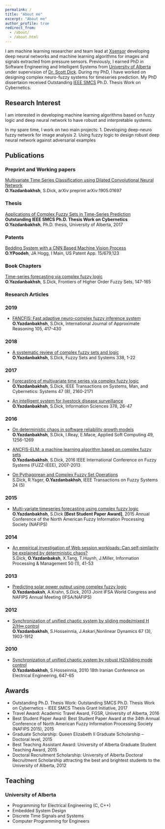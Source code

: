 ```yaml
---
permalink: /
title: "About me"
excerpt: "About me"
author_profile: true
redirect_from: 
  - /about/
  - /about.html
---
```


I am machine learning researcher and team lead at [Xsensor](https://xsensor.com/) developing deep neural networks and machine learning algorithms for images and signals extracted from pressure sensors. Previously, I earned PhD in Software Engineering and Intelligent Systems from [University of Alberta](https://www.ualberta.ca/electrical-computer-engineering/) under supervision of [Dr. Scott Dick](https://www.ualberta.ca/engineering/faculty/scott-dick). During my PhD, I have worked on designing complex neuro-fuzzy systems for timeseries prediction. My PhD dissertaion received Outstanding [IEEE SMCS](http://thesisgrantinitiative.ieeesmc.hu/about/) Ph.D. Thesis Work on Cybernetics.

## Research Interest

I am interested in developing machine learning algorithms based on fuzzy logic and deep neural network to have robust and interpretable systems. 

In my spare time, I work on two main projects: 1. Developing deep-neuro fuzzy network for image analysis 2. Using fuzzy logic to design robust deep neural network against adversarial examples 

## Publications

### Preprint and Working papers

[Multivariate Time Series Classification using Dilated Convolutional Neural Network](https://sonbolyb.github.io/files/multivariate_dilated_conv.pdf)  
**O.Yazdanbakhsh**, S.Dick, arXiv preprint arXiv:1905.01697

### Thesis
[Applications of Complex Fuzzy Sets in Time-Series Prediction](https://sonbolyb.github.io/files/YazdanbakhshPoodeh_Omolbanin_201704_PhD.pdf)  
**Outstanding IEEE SMCS Ph.D. Thesis Work on Cybernetics** 
**O.Yazdanbakhsh**, Ph.D. thesis, University of Alberta, 2017

### Patents
[Bedding System with a CNN Based Machine Vision Process](https://sonbolyb.github.io/files/US_Patent.pdf)  
**O.YPoodeh**, JA Hogg, I Main, US Patent App. 15/679,123

### Book Chapters
[Time-series forecasting via complex fuzzy logic](https://sonbolyb.github.io/files/BookChapter.pdf)  
**O.Yazdanbakhsh**, S.Dick, Frontiers of Higher Order Fuzzy Sets, 147-165  

### Research Articles

### 2019
* [FANCFIS: Fast adaptive neuro-complex fuzzy inference system](https://sonbolyb.github.io/files/FANCFIS.pdf)  
**O.Yazdanbakhsh**, S.Dick, International Journal of Approximate Reasoning 105, 417-430

### 2018
* [A systematic review of complex fuzzy sets and logic](https://sonbolyb.github.io/files/ReviewPaper.pdf)  
**O.Yazdanbakhsh**, S.Dick, Fuzzy Sets and Systems 338, 1-22   

### 2017
* [Forecasting of multivariate time series via complex fuzzy logic](https://sonbolyb.github.io/files/MultivariateTimeSeriesForecasting.pdf)  
**O.Yazdanbakhsh**, S.Dick, IEEE Transactions on Systems, Man, and Cybernetics: Systems 47 (8), 2160-2171

* [An intelligent system for livestock disease surveillance](https://sonbolyb.github.io/files/LiveStockDiseaseSurveilance.pdf)  
**O.Yazdanbakhsh**, S.Dick, Information Sciences 378, 26-47

### 2016
* [On deterministic chaos in software reliability growth models](https://sonbolyb.github.io/files/deterministic_software_reliability.pdf)   
**O.Yazdanbakhsh**, S.Dick, I.Reay, E.Mace, Applied Soft Computing 49, 1256-1269   

* [ANCFIS-ELM: a machine learning algorithm based on complex fuzzy sets](https://sonbolyb.github.io/files/ANCFISELM.pdf)  
**O.Yazdanbakhsh**, S.Dick, 2016 IEEE International Conference on Fuzzy Systems (FUZZ-IEEE), 2007-2013

* [On Pythagorean and Complex Fuzzy Set Operations](https://sonbolyb.github.io/files/pythogorean.pdf)   
S.Dick, R.Yager, **O.Yazdanbakhsh**, IEEE Transactions on Fuzzy Systems 24 (5)    

### 2015
* [Multi-variate timeseries forecasting using complex fuzzy logic](https://sonbolyb.github.io/files/multivariate_nafips.pdf)   
**O.Yazdanbakhsh**, S.Dick **[Best Student Paper Award]**, 2015 Annual Conference of the North American Fuzzy Information Processing Society (NAFIPS)   

### 2014
* [An empirical investigation of Web session workloads: Can self-similarity be explained by deterministic chaos?](https://sonbolyb.github.io/files/websession.pdf)   
S.Dick, **O.Yazdanbaksh**, X.Tang, T.Huynh, J.Miller, Information Processing & Management 50 (1), 41-53    

### 2013
* [Predicting solar power output using complex fuzzy logic](https://sonbolyb.github.io/files/solar_paper.pdf)   
**O.Yazdanbaksh**, A.Krahn, S.Dick, 2013 Joint IFSA World Congress and NAFIPS Annual Meeting (IFSA/NAFIPS)

### 2012 
* [Synchronization of unified chaotic system by sliding mode/mixed H 2/H∞ control](https://sonbolyb.github.io/files/Yazdanbakhsh2012_Article_SynchronizationOfUnifiedChaoti.pdf)    
**O.Yazdanbakhsh**, S.Hosseinnia, J.Askari,Nonlinear Dynamics 67 (3), 1903-1912  

### 2010
* [Synchronization of unified chaotic system by robust H2/sliding mode control](https://sonbolyb.github.io/files/master_paper1.pdf)    
**O.Yazdanbakhsh**, S.Hosseinnia, 2010 18th Iranian Conference on Electrical Engineering, 647-65



## Awards

* Outstanding Ph.D. Thesis Work: Outstanding SMCS Ph.D. Thesis Work on Cybernetics - IEEE SMCS Thesis Grant Initiative, 2017
* Travel Award: Academic Travel Award, FGSR, University of Alberta, 2016 
* Best Student Paper Award: Best Student Paper Award at the 34th Annual Conference of North American Fuzzy Information Processing Society (NAFIPS 2015), 2015
* Graduate Scholarship: Queen Elizabeth II Graduate Scholarship – Doctoral level, 2015
* Best Teaching Assistant Award: University of Alberta Graduate Student Teaching Award, 2015
* Doctoral Recruitment Scholarship: University of Alberta Doctoral Recruitment Scholarship attracting the best and brightest students to the University of Alberta, 2012

## Teaching 
### University of Alberta
* Programming for Electrical Engineering (C, C++)
* Embedded System Design    
* Discrete Time Signals and Systems    
* Computer Programming for Engineers      



